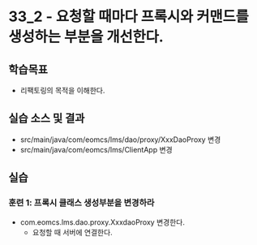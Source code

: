 # 33_2 - 요청할 때마다 프록시와 커맨드를 생성하는 부분을 개선한다.

## 학습목표

- 리팩토링의 목적을 이해한다.

## 실습 소스 및 결과

- src/main/java/com/eomcs/lms/dao/proxy/XxxDaoProxy 변경
- src/main/java/com/eomcs/lms/ClientApp 변경

## 실습  

### 훈련 1: 프록시 클래스 생성부분을 변경하라

- com.eomcs.lms.dao.proxy.XxxdaoProxy 변경한다.
  - 요청할 때 서버에 연결한다.